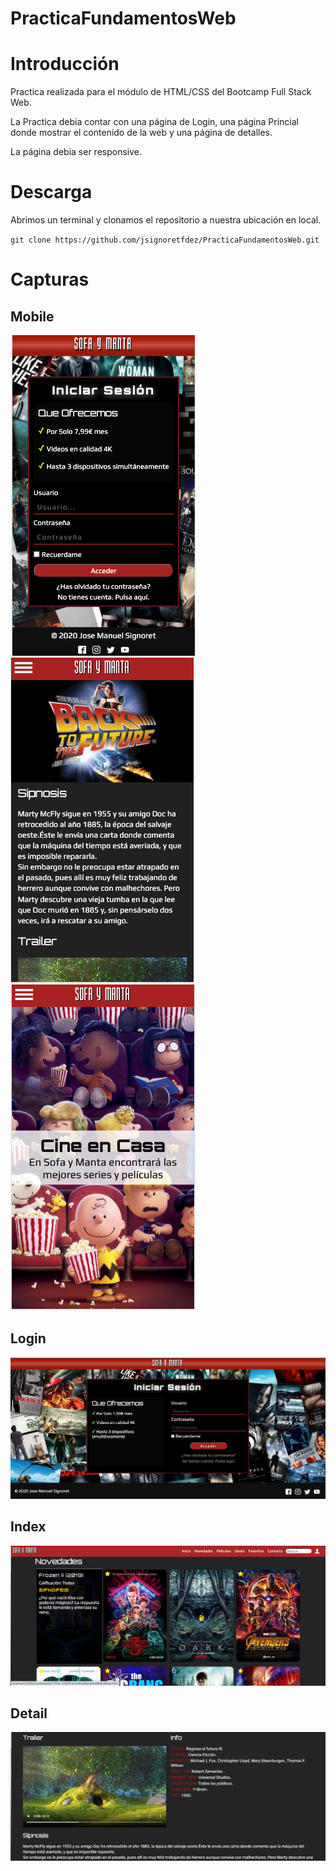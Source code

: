 # PracticaFundamentosWeb

# Introducción

Practica realizada para el módulo de HTML/CSS del Bootcamp Full Stack Web.

La Practica debia contar con una página de Login, una página Princial donde mostrar el contenido de la web y una página de detalles.

La página debia ser responsive.

# Descarga

Abrimos un terminal y clonamos el repositorio a nuestra ubicación en local.

`git clone https://github.com/jsignoretfdez/PracticaFundamentosWeb.git`


# Capturas

## **Mobile**

![captura](./img/capturas/3.png)![captura](./img/capturas/6.png)![captura](./img/capturas/4.png)

## **Login**
![captura](./img/capturas/2.png)

## **Index**
![captura](./img/capturas/1.png)

## **Detail**
![captura](./img/capturas/5.png)


